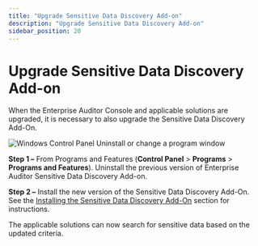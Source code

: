 ```yaml
---
title: "Upgrade Sensitive Data Discovery Add-on"
description: "Upgrade Sensitive Data Discovery Add-on"
sidebar_position: 20
---
```


# Upgrade Sensitive Data Discovery Add-on

When the Enterprise Auditor Console and applicable solutions are upgraded, it is necessary to also
upgrade the Sensitive Data Discovery Add-On.

![Windows Control Panel Uninstall or change a program window](/img/product_docs/accessanalyzer/11.6/install/sensitivedatadiscovery/uninstall.webp)

**Step 1 –** From Programs and Features (**Control Panel** > **Programs** > **Programs and
Features**). Uninstall the previous version of Enterprise Auditor Sensitive Data Discovery Add-on.

**Step 2 –** Install the new version of the Sensitive Data Discovery Add-On. See the
[Installing the Sensitive Data Discovery Add-On](/docs/accessanalyzer/11.6/install/sensitivedatadiscovery/wizard.md)
section for instructions.

The applicable solutions can now search for sensitive data based on the updated criteria.
